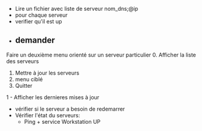 - Lire un fichier avec liste de serveur 
	nom_dns;@ip
- pour chaque serveur
- verifier qu'il est up
- demander
	- 
	
	
Faire un deuxième menu orienté sur un serveur particulier
0. Afficher la liste des serveurs 
1. Mettre à jour les serveurs
2. menu ciblé
3. Quitter


1 - Afficher les dernieres mises à jour 
  - vérifier si le serveur a besoin de redemarrer
  - Vérifier l'état du serveurs:
	- Ping + service Workstation UP

